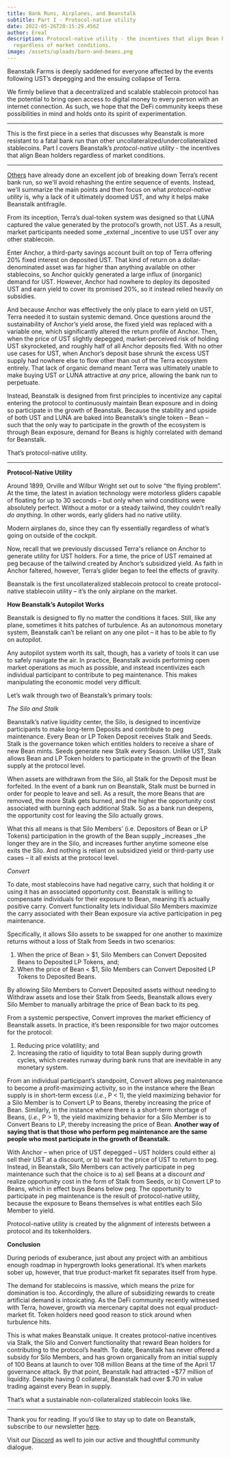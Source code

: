 ```yaml
---
title: Bank Runs, Airplanes, and Beanstalk
subtitle: Part I - Protocol-native utility
date: 2022-05-26T20:15:29.456Z
author: Ereal
description: Protocol-native utility - the incentives that align Bean holders
  regardless of market conditions.
image: /assets/uploads/barn-and-beans.png
---
```

Beanstalk Farms is deeply saddened for everyone affected by the events following UST’s depegging and the ensuing collapse of Terra. 

We firmly believe that a decentralized and scalable stablecoin protocol has the potential to bring open access to digital money to every person with an internet connection. As such, we hope that the DeFi community keeps these possibilities in mind and holds onto its spirit of experimentation.

* * *

This is the first piece in a series that discusses why Beanstalk is more resistant to a fatal bank run than other uncollateralized/undercollateralized stablecoins. Part I covers Beanstalk’s *protocol-native utility* - the incentives that align Bean holders regardless of market conditions.

* * *

[Others](https://twitter.com/jonwu_/status/1523793482850050048?s=20&t=efsPdgRtAc_mfnIO0tppUA) have already done an excellent job of breaking down Terra’s recent bank run, so we'll avoid rehashing the entire sequence of events. Instead, we'll summarize the main points and then focus on what *protocol-native utility* is, why a lack of it ultimately doomed UST, and why it helps make Beanstalk antifragile.

From its inception, Terra’s dual-token system was designed so that LUNA captured the value generated by the protocol’s growth, not UST. As a result, market participants needed some _external _incentive to use UST over any other stablecoin.

Enter Anchor, a third-party savings account built on top of Terra offering 20% fixed interest on deposited UST. That kind of return on a dollar-denominated asset was far higher than anything available on other stablecoins, so Anchor quickly generated a large influx of (inorganic) demand for UST. However, Anchor had nowhere to deploy its deposited UST and earn yield to cover its promised 20%, so it instead relied heavily on subsidies.

And because Anchor was effectively the only place to earn yield on UST, Terra needed it to sustain systemic demand. Once questions around the sustainability of Anchor’s yield arose, the fixed yield was replaced with a variable one, which significantly altered the return profile of Anchor. Then, when the price of UST slightly depegged, market-perceived risk of holding UST skyrocketed, and roughly half of all Anchor deposits fled. With no other use cases for UST, when Anchor’s deposit base shrunk the excess UST supply had nowhere else to flow other than out of the Terra ecosystem entirely. That lack of organic demand meant Terra was ultimately unable to make buying UST or LUNA attractive at *any* price, allowing the bank run to perpetuate.

Instead, Beanstalk is designed from first principles to incentivize any capital entering the protocol to continuously maintain Bean exposure and in doing so participate in the growth of Beanstalk. Because the stability and upside of both UST and LUNA are baked into Beanstalk’s single token – Bean – such that the only way to participate in the growth of the ecosystem is through Bean exposure, demand for Beans is highly correlated with demand for Beanstalk. 

That’s protocol-native utility.

* * *

**Protocol-Native Utility**

Around 1899, Orville and Wilbur Wright set out to solve “the flying problem”. At the time, the latest in aviation technology were motorless gliders capable of floating for up to 30 seconds – but only when wind conditions were absolutely perfect. Without a motor or a steady tailwind, they couldn’t really *do anything*. In other words, early gliders had no native utility.

Modern airplanes do, since they can fly essentially regardless of what’s going on outside of the cockpit. 

Now, recall that we previously discussed Terra's reliance on Anchor to generate utility for UST holders. For a time, the price of UST remained at peg because of the tailwind created by Anchor’s subsidized yield. As faith in Anchor faltered, however, Terra’s glider began to feel the effects of gravity.

Beanstalk is the first uncollateralized stablecoin protocol to create protocol-native stablecoin utility – it’s the only airplane on the market. 

**How Beanstalk’s Autopilot Works**

Beanstalk is designed to fly no matter the conditions it faces. Still, like any plane, sometimes it hits patches of turbulence. As an autonomous monetary system, Beanstalk can’t be reliant on any one pilot – it has to be able to fly on autopilot. 

Any autopilot system worth its salt, though, has a variety of tools it can use to safely navigate the air. In practice, Beanstalk avoids performing open market operations as much as possible, and instead incentivizes each individual participant to contribute to peg maintenance. This makes manipulating the economic model very difficult. 

Let’s walk through two of Beanstalk’s primary tools:

*The Silo and Stalk*

Beanstalk’s native liquidity center, the Silo, is designed to incentivize participants to make long-term Deposits and contribute to peg maintenance. Every Bean or LP Token Deposit receives Stalk and Seeds. Stalk is the governance token which entitles holders to receive a share of new Bean mints. Seeds generate new Stalk every Season. Unlike UST, Stalk allows Bean and LP Token holders to participate in the growth of the Bean supply at the protocol level. 

When assets are withdrawn from the Silo, all Stalk for the Deposit must be forfeited. In the event of a bank run on Beanstalk, Stalk must be burned in order for people to leave and sell. As a result, the more Beans that are removed, the more Stalk gets burned, and the higher the opportunity cost associated with burning each additional Stalk. So as a bank run deepens, the opportunity cost for leaving the Silo actually grows.

What this all means is that Silo Members’ (i.e. Depositors of Bean or LP Tokens) participation in the growth of the Bean supply _increases _the longer they are in the Silo, and increases further anytime someone else exits the Silo. And nothing is reliant on subsidized yield or third-party use cases – it all exists at the protocol level.

*Convert*

To date, most stablecoins have had negative carry, such that holding it or using it has an associated opportunity cost. Beanstalk is willing to compensate individuals for their exposure to Bean, meaning it’s actually positive carry. Convert functionality lets individual Silo Members maximize the carry associated with their Bean exposure via active participation in peg maintenance. 

Specifically, it allows Silo assets to be swapped for one another to maximize returns without a loss of Stalk from Seeds in two scenarios:

1. When the price of Bean > $1, Silo Members can Convert Deposited Beans to Deposited LP Tokens, and;
2. When the price of Bean &lt; $1, Silo Members can Convert Deposited LP Tokens to Deposited Beans.

By allowing Silo Members to Convert Deposited assets without needing to Withdraw assets and lose their Stalk from Seeds, Beanstalk allows every Silo Member to manually arbitrage the price of Bean back to its peg.

From a systemic perspective, Convert improves the market efficiency of Beanstalk assets. In practice, it’s been responsible for two major outcomes for the protocol: 

1. Reducing price volatility; and
2. Increasing the ratio of liquidity to total Bean supply during growth cycles, which creates runway during bank runs that are inevitable in any monetary system.

From an individual participant’s standpoint, Convert allows peg maintenance to become a profit-maximizing activity, so in the instance where the Bean supply is in short-term excess (*i.e.*, P &lt; 1), the yield maximizing behavior for a Silo Member is to Convert LP to Beans, thereby increasing the price of Bean. Similarly, in the instance where there is a short-term shortage of Beans, (*i.e.*, P > 1), the yield maximizing behavior for a Silo Member is to Convert Beans to LP, thereby increasing the price of Bean. **Another way of saying that is that those who perform peg maintenance are the same people who most participate in the growth of Beanstalk.** 

With Anchor – when price of UST depegged – UST holders could either a) sell their UST at a discount, or b) wait for the price of UST to return to peg. Instead, in Beanstalk, Silo Members can actively participate in peg maintenance such that the choice is to a) sell Beans at a discount *and* realize opportunity cost in the form of Stalk from Seeds, or b) Convert LP to Beans, which in effect buys Beans below peg. The opportunity to participate in peg maintenance is the result of protocol-native utility, because the exposure to Beans themselves is what entitles each Silo Member to yield. 

Protocol-native utility is created by  the alignment of interests between a protocol and its tokenholders. 

**Conclusion**

During periods of exuberance, just about any project with an ambitious enough roadmap in hypergrowth looks generational. It’s when markets sober up, however, that true product-market fit separates itself from hype. 

The demand for stablecoins is massive, which means the prize for domination is too. Accordingly, the allure of subsidizing rewards to create artificial demand is intoxicating. As the DeFi community recently witnessed with Terra, however, growth via mercenary capital does not equal product-market fit. Token holders need good reason to stick around when turbulence hits.

This is what makes Beanstalk unique. It creates protocol-native incentives via Stalk, the Silo and Convert functionality that reward Bean holders for contributing to the protocol’s health. To date, Beanstalk has never offered a subsidy for Silo Members, and has grown organically from an initial supply of 100 Beans at launch to over 108 million Beans at the time of the April 17 governance attack. By that point, Beanstalk had attracted ~$77 million of liquidity. Despite having 0 collateral, Beanstalk had over $.70 in value trading against every Bean in supply. 

That’s what a sustainable non-collateralized stablecoin looks like.

* * *

Thank you for reading. If you’d like to stay up to date on Beanstalk, subscribe to our newsletter [here](https://bean.money/). 

Visit our [Discord](https://discord.gg/xxMMbFbA) as well to join our active and thoughtful community dialogue.